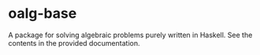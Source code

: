# oalg-base

A package for solving algebraic problems purely written in Haskell.
See the contents in the provided documentation.


